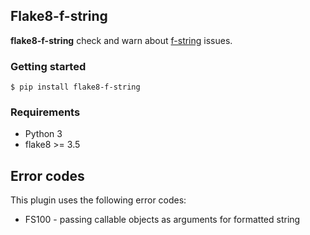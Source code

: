 ## Flake8-f-string

**flake8-f-string** check and warn about [f-string](https://www.python.org/dev/peps/pep-0498/) issues.

### Getting started
    
    $ pip install flake8-f-string
   

### Requirements

- Python 3
- flake8 >= 3.5

Error codes
-----------

This plugin uses the following error codes:

- FS100 - passing callable objects as arguments for formatted string
